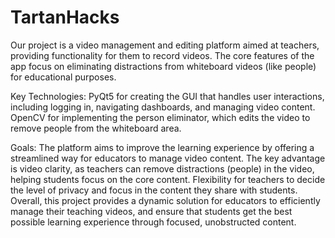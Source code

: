 # TartanHacks

Our project is a video management and editing platform aimed at teachers, providing functionality for them to record videos. The core features of the app focus on eliminating distractions from whiteboard videos (like people) for educational purposes.

Key Technologies:
PyQt5 for creating the GUI that handles user interactions, including logging in, navigating dashboards, and managing video content.
OpenCV for implementing the person eliminator, which edits the video to remove people from the whiteboard area.

Goals:
The platform aims to improve the learning experience by offering a streamlined way for educators to manage video content.
The key advantage is video clarity, as teachers can remove distractions (people) in the video, helping students focus on the core content.
Flexibility for teachers to decide the level of privacy and focus in the content they share with students.
Overall, this project provides a dynamic solution for educators to efficiently manage their teaching videos, and ensure that students get the best possible learning experience through focused, unobstructed content.
